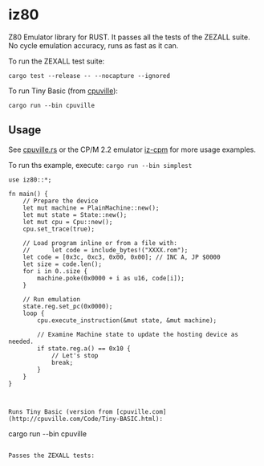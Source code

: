 # iz80

Z80 Emulator library for RUST. It passes all the tests of the ZEZALL suite. No cycle emulation accuracy, runs as fast as it can.

To run the ZEXALL test suite:
```
cargo test --release -- --nocapture --ignored
```

To run Tiny Basic (from [cpuville](http://cpuville.com/Kits/Z80-kits-home.html)):
```
cargo run --bin cpuville
```

## Usage
See [cpuville.rs](src/bin/cpuville.rs) or the CP/M 2.2 emulator [iz-cpm](https://github.com/ivanizag/iz-cpm) for more usage examples.

To run ths example, execute: `cargo run --bin simplest`
 
```
use iz80::*;

fn main() {
    // Prepare the device
    let mut machine = PlainMachine::new();
    let mut state = State::new();
    let mut cpu = Cpu::new();
    cpu.set_trace(true);

    // Load program inline or from a file with:
    //      let code = include_bytes!("XXXX.rom");
    let code = [0x3c, 0xc3, 0x00, 0x00]; // INC A, JP $0000
    let size = code.len();
    for i in 0..size {
        machine.poke(0x0000 + i as u16, code[i]);
    }

    // Run emulation
    state.reg.set_pc(0x0000);
    loop {
        cpu.execute_instruction(&mut state, &mut machine);

        // Examine Machine state to update the hosting device as needed.
        if state.reg.a() == 0x10 {
            // Let's stop
            break;
        }
    }
}



Runs Tiny Basic (version from [cpuville.com](http://cpuville.com/Code/Tiny-BASIC.html):
```
cargo run --bin cpuville
```

Passes the ZEXALL tests:
```
```


